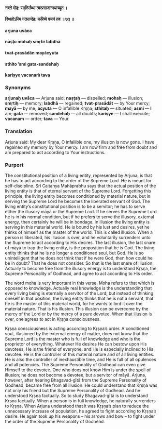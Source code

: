 #### नष्टो मोह: स्मृतिर्लब्धा त्वत्प्रसादान्मयाच्युत ।
#### स्थितोऽस्मि गतसन्देह: करिष्ये वचनं तव ॥ ७३ ॥

#### arjuna uvāca
#### naṣṭo mohaḥ smṛtir labdhā
#### tvat-prasādān mayācyuta
#### sthito ’smi gata-sandehaḥ
#### kariṣye vacanaṁ tava

### Synonyms

**arjunaḥ** **uvāca** — Arjuna said; **naṣṭaḥ** — dispelled; **mohaḥ** — illusion; **smṛtiḥ** — memory; **labdhā** — regained; **tvat**-**prasādāt** — by Your mercy; **mayā** — by me; **acyuta** — O infallible Kṛṣṇa; **sthitaḥ** — situated; **asmi** — I am; **gata** — removed; **sandehaḥ** — all doubts; **kariṣye** — I shall execute; **vacanam** — order; **tava** — Your.

### Translation

Arjuna said: My dear Kṛṣṇa, O infallible one, my illusion is now gone. I have regained my memory by Your mercy. I am now firm and free from doubt and am prepared to act according to Your instructions.

### Purport

The constitutional position of a living entity, represented by Arjuna, is that he has to act according to the order of the Supreme Lord. He is meant for self-discipline. Śrī Caitanya Mahāprabhu says that the actual position of the living entity is that of eternal servant of the Supreme Lord. Forgetting this principle, the living entity becomes conditioned by material nature, but in serving the Supreme Lord he becomes the liberated servant of God. The living entity’s constitutional position is to be a servitor; he has to serve either the illusory māyā or the Supreme Lord. If he serves the Supreme Lord he is in his normal condition, but if he prefers to serve the illusory, external energy, then certainly he will be in bondage. In illusion the living entity is serving in this material world. He is bound by his lust and desires, yet he thinks of himself as the master of the world. This is called illusion. When a person is liberated, his illusion is over, and he voluntarily surrenders unto the Supreme to act according to His desires. The last illusion, the last snare of māyā to trap the living entity, is the proposition that he is God. The living entity thinks that he is no longer a conditioned soul, but God. He is so unintelligent that he does not think that if he were God, then how could he be in doubt? That he does not consider. So that is the last snare of illusion. Actually to become free from the illusory energy is to understand Kṛṣṇa, the Supreme Personality of Godhead, and agree to act according to His order.

The word moha is very important in this verse. Moha refers to that which is opposed to knowledge. Actually real knowledge is the understanding that every living being is eternally a servitor of the Lord, but instead of thinking oneself in that position, the living entity thinks that he is not a servant, that he is the master of this material world, for he wants to lord it over the material nature. That is his illusion. This illusion can be overcome by the mercy of the Lord or by the mercy of a pure devotee. When that illusion is over, one agrees to act in Kṛṣṇa consciousness.

Kṛṣṇa consciousness is acting according to Kṛṣṇa’s order. A conditioned soul, illusioned by the external energy of matter, does not know that the Supreme Lord is the master who is full of knowledge and who is the proprietor of everything. Whatever He desires He can bestow upon His devotees; He is the friend of everyone, and He is especially inclined to His devotee. He is the controller of this material nature and of all living entities. He is also the controller of inexhaustible time, and He is full of all opulences and all potencies. The Supreme Personality of Godhead can even give Himself to the devotee. One who does not know Him is under the spell of illusion; he does not become a devotee, but a servitor of māyā. Arjuna, however, after hearing Bhagavad-gītā from the Supreme Personality of Godhead, became free from all illusion. He could understand that Kṛṣṇa was not only his friend but the Supreme Personality of Godhead. And he understood Kṛṣṇa factually. So to study Bhagavad-gītā is to understand Kṛṣṇa factually. When a person is in full knowledge, he naturally surrenders to Kṛṣṇa. When Arjuna understood that it was Kṛṣṇa’s plan to reduce the unnecessary increase of population, he agreed to fight according to Kṛṣṇa’s desire. He again took up his weapons – his arrows and bow – to fight under the order of the Supreme Personality of Godhead.